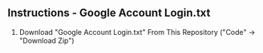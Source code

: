   Instructions - Google Account Login.txt
-------------------------------------------------------------------------------
1. Download "Google Account Login.txt" From This Repository ("Code" -> "Download Zip")
